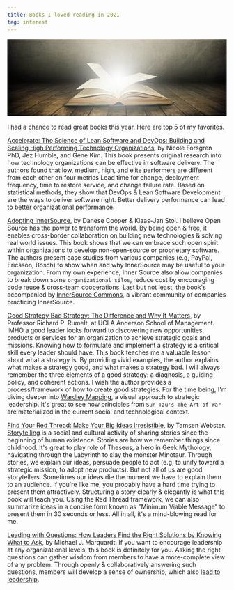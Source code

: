 ```yaml
---
title: Books I loved reading in 2021
tag: interest
---
```


![](/img/books-2021/book-wisdom.jpeg)

I had a chance to read great books this year. Here are top 5 of my favorites.  

[Accelerate: The Science of Lean Software and DevOps: Building and Scaling High Performing Technology Organizations](https://www.amazon.com/Accelerate-Software-Performing-Technology-Organizations/dp/1942788339), by Nicole Forsgren PhD, Jez Humble, and Gene Kim. This book presents original research into how technology organizations can be effective in software delivery. The authors found that low, medium, high, and elite performers are different from each other on four metrics Lead time for change, deployment frequency, time to restore service, and change failure rate. Based on statistical methods, they show that DevOps & Lean Software Development are the ways to deliver software right.  Better delivery performance can lead to better organizational performance.

[Adopting InnerSource](https://innersourcecommons.org/learn/books/adopting-innersource-principles-and-case-studies/), by Danese Cooper & Klaas-Jan Stol. I believe Open Source has the power to transform the world. By being open & free, it enables cross-border collaboration on building new technologies & solving real world issues. This book shows that we can embrace such open spirit within organizations to develop non-open-source or proprietary software. The authors present case studies from various companies (e.g, PayPal,  Ericsson, Bosch) to show when and why InnerSource may be useful to your organization. From my own experience, Inner Source also allow companies to break down some `organizational silos`, reduce cost by encouraging code reuse & cross-team cooperations. Last but not least, the book's accompanied by [InnerSource Commons](https://innersourcecommons.net/getting-started/), a vibrant community of companies practicing InnerSource. 

[Good Strategy Bad Strategy: The Difference and Why It Matters](https://www.amazon.com/Good-Strategy-Bad-Difference-Matters-ebook/dp/B004J4WKEC), by Professor Richard P. Rumelt,  at UCLA Anderson School of Management. IMHO a good leader looks forward to discovering new opportunities, products or services for an organization to achieve strategic goals and missions. Knowing how to formulate and implement a strategy is a critical skill every leader should have. This book teaches me a valuable lesson about what a strategy is. By providing vivid examples, the author explains  what makes a strategy good, and what makes a strategy bad. I will always remember the three elements of a good strategy: a diagnosis, a guiding policy, and coherent actions. I wish the author provides a process/framework of how to create good strategies. For the time being, I'm diving deeper into [Wardley Mapping](https://learnwardleymapping.com/), a visual approach to strategic leadership. It's great to see how principles from `Sun Tzu's The Art of War` are materialized in the current social and technological context.

[Find Your Red Thread: Make Your Big Ideas Irresistible](https://www.amazon.com/Find-Your-Red-Thread-Irresistible/dp/1774580527), by Tamsen Webster. [Storytelling](https://en.wikipedia.org/wiki/Storytelling) is a social and cultural activity of sharing stories since the beginning of human existence. Stories are how we remember things since childhood. It's great to play role of Theseus, a hero in Geek Mythology, navigating through the Labyrinth to slay the monster Minotaur. Through stories, we explain our ideas, persuade people to act (e.g, to unify toward a strategic mission, to adopt new products). But not all of us are good storytellers. Sometimes our ideas die the moment we have to explain them to an audience. If you're like me, you probably have a hard time trying to present them attractively. Structuring a story clearly & elegantly is what this book will teach you. Using the Red Thread framework, we can also summarize ideas in a concise form known as "Minimum Viable Message" to present them in 30 seconds or less. All in all, it's a mind-blowing read for me.

[Leading with Questions: How Leaders Find the Right Solutions by Knowing What to Ask](https://www.amazon.com/Leading-Questions-Leaders-Solutions-Knowing/dp/1118658132), by Michael J. Marquardt. If you want to encourage leadership at any organizational levels, this book is definitely for you. Asking the right questions can gather wisdom from members to have a more-complete view of any problem. Through openly & collaboratively answering such questions, members will develop a sense of ownership, which also [lead to leadership](https://www.forbes.com/sites/forbeshumanresourcescouncil/2018/02/22/ownership-is-leadership-three-steps-to-owning-your-outcomes-and-being-a-better-leader/?sh=3c12810e1ae2).